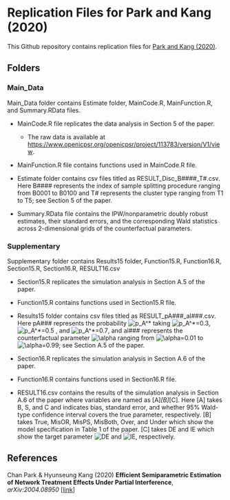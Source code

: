 # Replication Files for Park and Kang (2020)

This Github repository contains replication files for [Park and Kang (2020)](https://arxiv.org/abs/2004.08950 "EffNet").


## Folders

### Main_Data

Main_Data folder contains Estimate folder, MainCode.R, MainFunction.R, and Summary.RData files. 

* MainCode.R file replicates the data analysis in Section 5 of the paper. 
	* The raw data is available at https://www.openicpsr.org/openicpsr/project/113783/version/V1/view.

* MainFunction.R file contains functions used in MainCode.R file.

* Estimate folder contains csv files titled as RESULT_Disc_B####_T#.csv. Here B#### represents the index of sample splitting procedure ranging from B0001 to B0100 and T# represents the cluster type ranging from T1 to T5; see Section 5 of the paper.

* Summary.RData file contains the IPW/nonparametric doubly robust estimates, their standard errors, and the corresponding Wald statistics across 2-dimensional grids of the counterfactual parameters.


### Supplementary

Supplementary folder contains Results15 folder, Function15.R, Function16.R, Section15.R, Section16.R, RESULT16.csv

* Section15.R replicates the simulation analysis in Section A.5 of the paper.

* Function15.R contains functions used in Section15.R file.

* Results15 folder contains csv files titled as RESULT_pA###_al###.csv. Here pA### represents the probability ![p_A^*](https://latex.codecogs.com/svg.image?p_A^* "p_A^*") taking ![p_A^*=0.3](https://latex.codecogs.com/svg.image?p_A^*=0.3 "p_A^*=0.3"),  ![p_A^*=0.5](https://latex.codecogs.com/svg.image?p_A^*=0.5 "p_A^*=0.5") , and  ![p_A^*=0.7](https://latex.codecogs.com/svg.image?p_A^*=0.7 "p_A^*=0.7"), and al### represents the counterfactual parameter ![\alpha](https://latex.codecogs.com/svg.image?\alpha "\alpha") ranging from ![\alpha=0.01](https://latex.codecogs.com/svg.image?\alpha=0.01 "\alpha=0.01") to ![\alpha=0.99](https://latex.codecogs.com/svg.image?\alpha=0.99 "\alpha=0.99"); see Section A.5 of the paper. 

* Section16.R replicates the simulation analysis in Section A.6 of the paper.

* Function16.R contains functions used in Section16.R file.

* RESULT16.csv contains the results of the simulation analysis in Section A.6 of the paper where variables are named as [A]_[B]_[C]. Here [A] takes B, S, and C and indicates bias, standard error, and whether 95% Wald-type confidence interval covers the true parameter, respectively. [B] takes True, MisOR, MisPS, MisBoth, Over, and Under which show the model specification in Table 1 of the paper. [C] takes DE and IE which show the target parameter ![DE](https://latex.codecogs.com/svg.image?\tau^{\rm&space;DE}(\alpha) "\tau^{\rm DE}(\alpha)") and ![IE](https://latex.codecogs.com/svg.image?\tau^{\rm&space;IE}(\alpha,\alpha') "\tau^{\rm IE}(\alpha,\alpha')"), respectively.

## References
Chan Park & Hyunseung Kang (2020) **Efficient Semiparametric Estimation of Network Treatment Effects Under Partial Interference**, _arXiv:2004.08950_ [[link](https://arxiv.org/abs/2004.08950 "EffNet")]